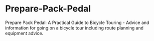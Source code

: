 # Prepare-Pack-Pedal
Prepare Pack Pedal: A Practical Guide to Bicycle Touring - Advice and information for going on a bicycle tour including route planning and equipment advice.
